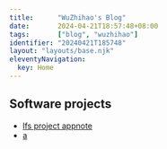 ```yaml
---
title:      "WuZhihao's Blog"
date:       2024-04-21T18:57:48+08:00
tags:       ["blog", "wuzhihao"]
identifier: "20240421T185748"
layout: "layouts/base.njk"
eleventyNavigation:
  key: Home
---
```


## Software projects

- [lfs project appnote](20240421T185748--lfs-project-appnote__appnote_lfs)
- [a](a)
